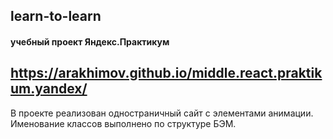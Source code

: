 ## learn-to-learn
#### учебный проект Яндекс.Практикум

## https://arakhimov.github.io/middle.react.praktikum.yandex/

В проекте реализован одностраничный сайт с элементами анимации. Именование классов выполнено по структуре  БЭМ.
